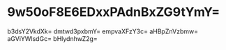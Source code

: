 # 9w50oF8E6EDxxPAdnBxZG9tYmY=
b3dsY2VkdXk=
dmtwd3pxbmY=
empvaXFzY3c=
aHBpZnVzbmw=
aGViYWlsdGc=
bHlydnhwZ2g=
